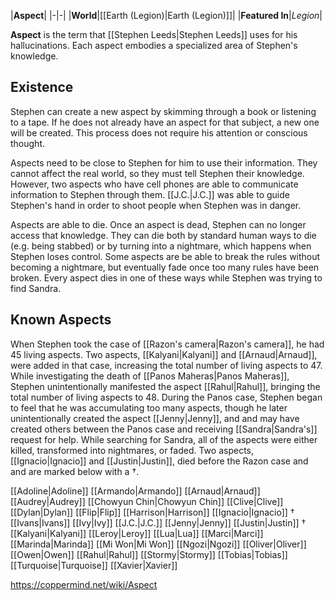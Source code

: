 |**Aspect**|
|-|-|
|**World**|[[Earth (Legion)\|Earth (Legion)]]|
|**Featured In**|*Legion*|

**Aspect** is the term that [[Stephen Leeds\|Stephen Leeds]] uses for his hallucinations. Each aspect embodies a specialized area of Stephen's knowledge.

## Existence

Stephen can create a new aspect by skimming through a book or listening to a tape. If he does not already have an aspect for that subject, a new one will be created. This process does not require his attention or conscious thought.


Aspects need to be close to Stephen for him to use their information. They cannot affect the real world, so they must tell Stephen their knowledge. However, two aspects who have cell phones are able to communicate information to Stephen through them. [[J.C.\|J.C.]] was able to guide Stephen's hand in order to shoot people when Stephen was in danger.


Aspects are able to die. Once an aspect is dead, Stephen can no longer access that knowledge. They can die both by standard human ways to die (e.g. being stabbed) or by turning into a nightmare, which happens when Stephen loses control. Some aspects are be able to break the rules without becoming a nightmare, but eventually fade once too many rules have been broken. Every aspect dies in one of these ways while Stephen was trying to find Sandra.

## Known Aspects
When Stephen took the case of [[Razon's camera\|Razon's camera]], he had 45 living aspects. Two aspects, [[Kalyani\|Kalyani]] and [[Arnaud\|Arnaud]], were added in that case, increasing the total number of living aspects to 47. While investigating the death of [[Panos Maheras\|Panos Maheras]], Stephen unintentionally manifested the aspect [[Rahul\|Rahul]], bringing the total number of living aspects to 48. During the Panos case, Stephen began to feel that he was accumulating too many aspects, though he later unintentionally created the aspect [[Jenny\|Jenny]], and and may have created others between the Panos case and receiving [[Sandra\|Sandra's]] request for help. While searching for Sandra, all of the aspects were either killed, transformed into nightmares, or faded. Two aspects, [[Ignacio\|Ignacio]] and [[Justin\|Justin]], died before the Razon case and and are marked below with a †.


[[Adoline\|Adoline]]
[[Armando\|Armando]]
[[Arnaud\|Arnaud]]
[[Audrey\|Audrey]]
[[Chowyun Chin\|Chowyun Chin]]
[[Clive\|Clive]]
[[Dylan\|Dylan]]
[[Flip\|Flip]]
[[Harrison\|Harrison]]
[[Ignacio\|Ignacio]] †
[[Ivans\|Ivans]]
[[Ivy\|Ivy]]
[[J.C.\|J.C.]]
[[Jenny\|Jenny]]
[[Justin\|Justin]] †
[[Kalyani\|Kalyani]]
[[Leroy\|Leroy]]
[[Lua\|Lua]]
[[Marci\|Marci]]
[[Marinda\|Marinda]]
[[Mi Won\|Mi Won]]
[[Ngozi\|Ngozi]]
[[Oliver\|Oliver]]
[[Owen\|Owen]]
[[Rahul\|Rahul]]
[[Stormy\|Stormy]]
[[Tobias\|Tobias]]
[[Turquoise\|Turquoise]]
[[Xavier\|Xavier]]



https://coppermind.net/wiki/Aspect